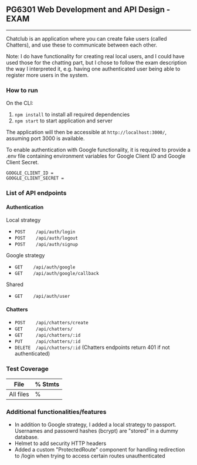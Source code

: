 ## PG6301 Web Development and API Design - EXAM
---

Chatclub is an application where you can create fake users (called Chatters), and use these to communicate between each other. 

Note:
I do have functionality for creating real local users, and I could have used those for the chatting part, but I chose to follow the exam description the way I interpreted it, e.g. having one authenticated user being able to register more users in the system.

### How to run

On the CLI:
1. `npm install` to install all required dependencies
3. `npm start` to start application and server

The application will then be accessible at `http://localhost:3000/`, assuming port 3000 is available.

To enable authentication with Google functionality, it is required to provide a .env file containing environment variables for Google Client ID and Google Client Secret.

```
GOOGLE_CLIENT_ID = 
GOOGLE_CLIENT_SECRET =
```

### List of API endpoints

#### Authentication
Local strategy
* `POST    /api/auth/login`
* `POST    /api/auth/logout`
* `POST    /api/auth/signup`

Google strategy
* `GET    /api/auth/google`
* `GET    /api/auth/google/callback`

Shared
* `GET    /api/auth/user`

#### Chatters
* `POST    /api/chatters/create`
* `GET     /api/chatters/`
* `GET     /api/chatters/:id`
* `PUT     /api/chatters/:id`
* `DELETE  /api/chatters/:id`
(Chatters endpoints return 401 if not authenticated)

### Test Coverage

| File         | % Stmts         
| -------------|-------------
| All files    | %

### Additional functionalities/features

* In addition to Google strategy, I added a local strategy to passport. Usernames and passowrd hashes (bcrypt) are "stored" in a dummy database.
* Helmet to add security HTTP headers
* Added a custom "ProtectedRoute" component for handling redirection to /login when trying to access certain routes unauthenticated